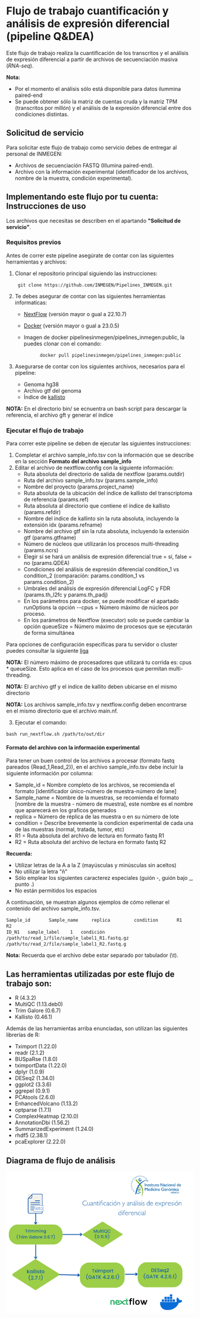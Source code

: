 # Flujo de trabajo cuantificación y análisis de expresión diferencial (pipeline Q&DEA)

Este flujo de trabajo realiza la cuantificación de los transcritos y el análisis de expresión diferencial a partir de archivos de secuenciación masiva (*RNA-seq*). 

**Nota:** 
 - Por el momento el análisis sólo está disponible para datos ilummina paired-end 
 - Se puede obtener sólo la matriz de cuentas cruda y la matriz TPM (transcritos por millón) y el análisis de la expresión diferencial entre dos condiciones distintas.

## Solicitud de servicio

Para solicitar este flujo de trabajo como servicio debes de entregar al personal de INMEGEN: 

- Archivos de secuenciación FASTQ (Illumina paired-end).
- Archivo con la información experimental (identificador de los archivos, nombre de la muestra, condición experimental).


## Implementando este flujo por tu cuenta: Instrucciones de uso 

Los archivos que necesitas se describen en el apartando **"Solicitud de servicio"**.

### Requisitos previos

Antes de correr este pipeline asegúrate de contar con las siguientes herramientas y archivos:

1. Clonar el repositorio principal siguiendo las instrucciones:

		git clone https://github.com/INMEGEN/Pipelines_INMEGEN.git

2. Te debes asegurar de contar con las siguientes herramientas informaticas:
	- [NextFlow](https://www.nextflow.io/docs/latest/index.html) (versión mayor o gual a 22.10.7)
 	- [Docker](https://docs.docker.com/) (versión mayor o gual a 23.0.5)
	- Imagen de docker pipelinesinmegen/pipelines_inmegen:public, la puedes clonar con el comando:

                docker pull pipelinesinmegen/pipelines_inmegen:public

3. Asegurarse de contar con los siguientes archivos, necesarios para el pipeline:
   	- Genoma hg38
	- Archivo gtf del genoma
	- Índice de [kallisto](https://pachterlab.github.io/kallisto/manual)

**NOTA:** En el directorio bin/ se ecnuentra un bash script para descargar la referencia, el archivo gft y generar el índice

### Ejecutar el flujo de trabajo

Para correr este pipeline se deben de ejecutar las siguientes instrucciones:

 1. Completar el archivo sample_info.tsv con la información que se describe en la sección **Formato del archivo sample_info**
 2. Editar el archivo de nextflow.config con la siguiente información:
	- Ruta absoluta del directorio de salida de nextflow (params.outdir)
	- Ruta del archivo sample_info.tsv (params.sample_info)
	- Nombre del proyecto (params.project_name)
	- Ruta absoluta de la ubicación del índice de kallisto del transcriptoma de referencia (params.ref)
	- Ruta absoluta al directorio que contiene el índice de kallisto (params.refdir)
	- Nombre del indice de kallinto sin la ruta absoluta, incluyendo la extensión idx (params.refname)
	- Nombre del archivo gtf sin la ruta absoluta, incluyendo la extensión gtf (params.gtfname)
	- Número de núcleos que utilizarán los procesos multi-threading (params.ncrs)
	- Elegir si se hará un análisis de expresión diferencial true = sí, false = no (params.QDEA)
	- Condiciones del análisis de expresión diferencial condition_1 vs condition_2 (comparación: params.condition_1 vs params.condition_2)
	- Umbrales del análisis de expresión diferencial LogFC y FDR (params.th_l2fc  y params.th_padj)
	- En los parámetros para docker, se puede modificar el apartado runOptions la opción --cpus = Número máximo de núcleos por proceso.
	- En los parámetros de Nextflow (executor) solo se puede cambiar la opción queueSize = Número máximo de procesos que se ejecutarán de forma simultánea

Para opciones de configuración especificas para tu servidor o cluster puedes consultar la siguiente [liga](https://www.nextflow.io/docs/latest/config.html)

**NOTA:** El número máximo de procesadores que utilizará tu corrida es: cpus * queueSize. Esto aplica en el caso de los procesos que permitan multi-threading.

**NOTA:** El archivo gtf y el indice de kallito deben ubicarse en el mismo directorio 

**NOTA:** Los archivos sample_info.tsv y nextflow.config deben encontrarse en el mismo directorio que el archivo main.nf.

  3. Ejecutar el comando: 

	bash run_nextflow.sh /path/to/out/dir

#### Formato del archivo con la información experimental 

Para tener un buen control de los archivos a procesar (formato fastq pareados {Read_1,Read_2}), en el archivo sample_info.tsv debe incluir la siguiente información por columna:

 - Sample_id   = Nombre completo de los archivos, se recomienda el formato [identificador único-número de muestra-número de lane]
 - Sample_name = Nombre de la muestras, se recomienda el formato [nombre de la muestra - número de muestra], este nombre es el nombre que aparecerá en los graficos generados
 - replica     = Número de réplica de las muestra o en su número de lote
 - condition   = Describe brevemente la condicion experimental de cada una de las muestras (normal, tratada, tumor, etc)
 - R1          = Ruta absoluta del archivo de lectura en formato fastq R1
 - R2          = Ruta absoluta del archivo de lectura en formato fastq R2

**Recuerda:**

- Utilizar letras de la A a la Z (mayúsculas y minúsculas sin aceltos)
- No utilizar la letra "ñ"
- Sólo emplear los siguientes caracterez especiales (guión -, guión bajo _, punto .)
- No están permitidos los espacios

A continuación, se muestran algunos ejemplos de cómo rellenar el contenido del archivo sample_info.tsv.

	Sample_id       Sample_name     replica         condition       R1      R2
	ID_N1	sample_label	1	condición	/path/to/read_1/file/sample_label1_R1.fastq.gz	/path/to/read_2/file/sample_label1_R2.fastq.g
   
**Nota:** Recuerda que el archivo debe estar separado por tabulador (\t).

## Las herramientas utilizadas por este flujo de trabajo son:
 
 - R (4.3.2) 
 - MultiQC (1.13.deb0)
 - Trim Galore (0.6.7) 
 - Kallisto (0.46.1) 

Además de las herramientas arriba enunciadas, son utilizan las siguientes librerías de R:
 
 - Tximport (1.22.0)
 - readr (2.1.2)
 - BUSpaRse (1.8.0)
 - tximportData (1.22.0)
 - dplyr (1.0.9)
 - DESeq2 (1.34.0)
 - ggplot2 (3.3.6)
 - ggrepel (0.9.1)
 - PCAtools (2.6.0)
 - EnhancedVolcano (1.13.2)
 - optparse (1.7.1)
 - ComplexHeatmap (2.10.0)
 - AnnotationDbi (1.56.2)
 - SummarizedExperiment (1.24.0)
 - rhdf5 (2.38.1)
 - pcaExplorer (2.22.0)


## Diagrama de flujo de análisis

![Flujo QDEA](../flowcharts/flujo_QDEA.PNG)
